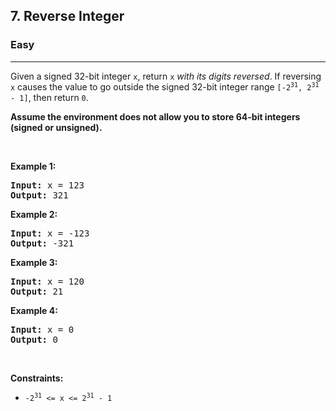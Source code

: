 <h2>7. Reverse Integer</h2><h3>Easy</h3><hr><div><p>Given a signed 32-bit integer <code>x</code>, return <code>x</code><em> with its digits reversed</em>. If reversing <code>x</code> causes the value to go outside the signed 32-bit integer range <code>[-2<sup>31</sup>, 2<sup>31</sup> - 1]</code>, then return <code>0</code>.</p>

<p><strong>Assume the environment does not allow you to store 64-bit integers (signed or unsigned).</strong></p>

<p>&nbsp;</p>
<p><strong>Example 1:</strong></p>
<pre><strong>Input:</strong> x = 123
<strong>Output:</strong> 321
</pre><p><strong>Example 2:</strong></p>
<pre><strong>Input:</strong> x = -123
<strong>Output:</strong> -321
</pre><p><strong>Example 3:</strong></p>
<pre><strong>Input:</strong> x = 120
<strong>Output:</strong> 21
</pre><p><strong>Example 4:</strong></p>
<pre><strong>Input:</strong> x = 0
<strong>Output:</strong> 0
</pre>
<p>&nbsp;</p>
<p><strong>Constraints:</strong></p>

<ul>
	<li><code>-2<sup>31</sup> &lt;= x &lt;= 2<sup>31</sup> - 1</code></li>
</ul>
